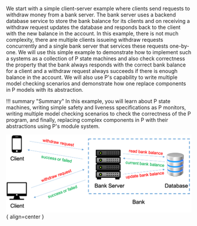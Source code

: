 We start with a simple client-server example where clients send requests to withdraw money from a bank server. The bank server uses a backend database service to store the bank balance for its clients and on receiving a withdraw request updates the database and responds back to the client with the new balance in the account. In this example, there is not much complexity, there are multiple clients issueing withdraw requests concurrently and a single bank server that services these requests one-by-one. We will use this simple example to demonstrate how to implement such a systems as a collection of P state machines and also check correctness the property that the bank always responds with the correct bank balance for a client and a withdraw request always succeeds if there is enough balance in the account. We will also use P's capability to write multiple model checking scenarios and demonstrate how one replace components in P models with its abstraction.

!!! summary "Summary"
    In this example, you will learn about P state machines, writing simple safety and liveness specifications as P monitors, writing multiple model checking scenarios to check the correctness of the P program, and finally, replacing complex components in P with their abstractions using P's module system.


![Placeholder](clientserver.png){ align=center }
